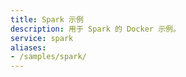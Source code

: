 ```yaml
---
title: Spark 示例
description: 用于 Spark 的 Docker 示例。
service: spark
aliases:
- /samples/spark/
---
```

